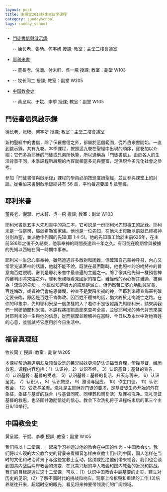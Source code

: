 ```yaml
---
layout: post 
title: 主恩堂2018秋季主日学课程
category: sundayschool
tags: sunday_school
---
```


 * [門徒書信與啟示錄](#1)

   -- 徐长老、张旸、何宇妍 授課; 教室：主堂二樓會議室

 * [耶利米書](#2)

   -- 董長老、倪灝、付未軒、呉一飛 授課; 教室：副堂 W103

 * [](#3)

   -- 牧长同工 授課; 教室：副堂 W205

 * [中国教会史](#4) 

   -- 黄呈熙、于斌、李季 授課; 教室：副堂 W105


<a name="1" />

門徒書信與啟示錄
----------------

徐长老、张旸、何宇妍 授課; 教室：主堂二樓會議室

新約聖經中的書信，除了保羅書信之外，都屬於這個範圍，從希伯來書開始，一直到啟示錄，共有九卷。本季課程，按照這九卷在聖經中出現的順序，逐卷加以介紹；它們多為耶穌的門徒或兄弟所執筆，所以通稱為「門徒書信」。由於各人的生活背景不同，本季課程所展現的內容就相當多元與豐富，足供現今多元化社會之參考。

參加「門徒書信與啟示錄」課程的學員必須按進度讀聖經，並且參與課堂上的討論。從希伯來書到啟示錄總共有 56 章，平均每週要讀 5 章聖經。


<a name="2" />

耶利米書
--------

董長老、倪灝、付未軒、呉一飛 授課; 教室：副堂 W103

耶利米書是五本大先知書中的第二本，它可説是一份耶利米先知事工的記録。耶利米是一位祭司，屬於希勒家家族。他也是一位先知，在他未出母胎以前就已經被神分別為聖，並派他作列國的先知(耶 1:4-5)。他的先知事工始於主前626年，在主前586年之後不久結束，他事奉神的時間長達四十年之久。有可能在晩期曾與被擄的先知以西結在同一時期中事奉。

耶利米一生忠心事奉神，雖然遭遇許多敵對和困難，但確知自己蒙神呼召，內心又常常充滿著神的話語，他就不能不說。既使在最困難時，他也照神的吩咐將神的旨意向百姓説明。審判是耶利米書中最普遍的主題之一。除了像其他先知一樣預言神的審判即將來臨之外，耶利米親眼看見國家的覆亡，難怪他的內心極其難過，被稱為「流淚的先知」。他雖然知道猶大的結局是滅亡，但仍然苦口婆心地勸誡官長、百姓悔改，或者神仍會施恩憐憫。神並不是愛降災禍的神，但耶利米卻宣佈審判確定要來臨，原因是百姓不肯悔改。因百姓不聽神的話，猶大終於走向滅亡之路。在你的印象中，先知耶利米是一個怎樣的人？若你不是很認識先知耶利米，請來與我們一同研讀耶利米書。本課程將按照章節來査考全書，並從耶利米的時代背景來探討耶利米的一生與他的信息，從而揣摩並瞭解神在當時、今日以及永世中對祂百姓的心意，並嘗試將它應用於今日生活中。


<a name="3" />

福音真理班
----------

牧长同工 授課; 教室：副堂 W205

本课程帮助慕道朋友及预备受洗的弟兄姊妹更清楚认识福音真理，倚靠基督，经历救恩。课程内容包括：1）认识神，2）认识圣经， 3）认识基督：基督的宣告， 4）认识基督：基督的受难， 5）认识基督：基督的复活、升天与再来， 6）认识圣灵， 7）认识人， 8）认识救恩， 9）邀请与回应， 10）作主门徒， 11）认识教会， 12）受洗与圣餐。洗礼是主耶稣对门徒的要求，是基督徒生命开始的外在象征，象征与基督的联合（与基督同死、同埋葬和同复活）及罪被洗净。洗礼见证基督的救恩，也坚固并激励信徒的信心。教会下次洗礼将于课程结束后的第三个主日6/10举行。


<a name="4"  />

中国教会史
----------

黄呈熙、于斌、李季 授課; 教室：副堂 W105

我们将以十二堂课，一起来学习神透过他的教会在中国的作为 – 中国教会史。我们将以宏观的大公教会史的背景来看福音怎样由宣教士们带到中国，国人怎样在当时的文化和政治背景下与这些宣教士互动，接纳或拒绝他们带来福音。我们也会谈到国共内战后两岸教会的演变，在北美兴起的华人教会和国内教会的近况和挑战。我们的目标是透过这十二堂课，可以：（1）认识中国教会中最基要的史实，建立对历史的见识;（2）了解不同时代的挑战和响应，观察上帝拆毁和重建的工作;(3)培养继往开来，超越时空的眼光，看见将来神要带领我们的广阔领域。

